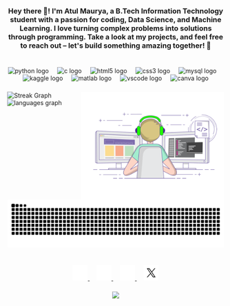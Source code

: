 <h3 align="center">Hey there 👋! I'm Atul Maurya, a B.Tech Information Technology student with a passion for coding, Data Science, and Machine Learning. I love turning complex problems into solutions through programming. Take a look at my projects, and feel free to reach out – let's build something amazing together! 🚀</h3>

###

<br clear="both">

<div align="center">
  <img src="https://cdn.simpleicons.org/python/3776AB" height="40" alt="python logo"  />
  <img width="12" />
  <img src="https://cdn.jsdelivr.net/gh/devicons/devicon/icons/c/c-original.svg" height="40" alt="c logo"  />
  <img width="12" />
  <img src="https://skillicons.dev/icons?i=html" height="40" alt="html5 logo"  />
  <img width="12" />
  <img src="https://skillicons.dev/icons?i=css" height="40" alt="css3 logo"  />
  <img width="12" />
  <img src="https://skillicons.dev/icons?i=mysql" height="40" alt="mysql logo"  />
  <img width="12" />
  <img src="https://cdn.simpleicons.org/kaggle/20BEFF" height="40" alt="kaggle logo"  />
  <img width="12" />
  <img src="https://cdn.jsdelivr.net/gh/devicons/devicon/icons/matlab/matlab-line.svg" height="40" alt="matlab logo"  />
  <img width="12" />
  <img src="https://cdn.jsdelivr.net/gh/devicons/devicon/icons/vscode/vscode-original-wordmark.svg" height="40" alt="vscode logo"  />
  <img width="12" />
  <img src="https://cdn.jsdelivr.net/gh/devicons/devicon/icons/canva/canva-original.svg" height="40" alt="canva logo"  />
</div>

###

<img align="right" height="250" src="https://raw.githubusercontent.com/atul-maurya-30/atul-maurya-30/refs/heads/main/68747470733a2f2f696d616765732e73717561726573706163652d63646e2e636f6d2f636f6e74656e742f76312f3537363966633430316236333162616231616464623261622f313534313538303631313632342d5445363451474b524a473853574149555%20(1).gif"  />

###

<div align="left">
  <img src="https://streak-stats.demolab.com?user=atul-maurya-30&theme=dark&hide_border=true" alt="Streak Graph" />
  <img src="https://github-readme-stats.vercel.app/api/top-langs?username=atul-maurya-30&locale=en&hide_title=false&layout=compact&card_width=320&langs_count=5&theme=dracula&hide_border=true" height="166" alt="languages graph"  />
</div>

###

<br clear="both">

<img src="https://raw.githubusercontent.com/atul-maurya-30/atul-maurya-30/output/snake.svg" alt="Snake animation" />

###

<br clear="both">

<div align="center">
  <a href="https://www.youtube.com/@kashi_ff__" target="_blank">
    <img src="https://github.com/atul-maurya-30/atul-maurya-30/blob/main/youtube.png" height="35"/>
  </a>&nbsp;&nbsp;&nbsp;
  <a href="mailto:atulsrnvm9235@gmail.com" target="_blank">
    <img src="https://github.com/atul-maurya-30/atul-maurya-30/blob/main/email.png" height="35"/>
  </a>&nbsp;&nbsp;&nbsp;
  <a href="https://www.linkedin.com/in/atul-maurya-30" target="_blank">
    <img src="https://github.com/atul-maurya-30/atul-maurya-30/blob/main/linkedin.png" height="35"/>
  </a>&nbsp;&nbsp;&nbsp;
  <a href="https://x.com/atul_maurya_30" target="_blank">
    <img src="https://github.com/atul-maurya-30/atul-maurya-30/blob/main/x.png" height="35"/>
  </a>
</div>




###

<div align="center">
  <img src="https://profile-counter.glitch.me/atul-maurya-30/count.svg?"  />
</div>

###
